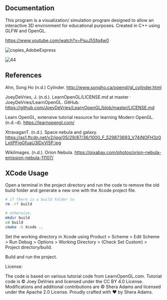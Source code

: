 ## Documentation

This program is a visualization/ simulation program designed to allow an interactive 3D environment for educational purposes. Created in C++ using GLFW and OpenGL. 

https://www.youtube.com/watch?v=PsuJ5Sfq4w0

![copies_AdobeExpress](https://user-images.githubusercontent.com/110789514/226143875-273133d1-174e-41a4-9976-d057415bfc1f.gif)

![44](https://user-images.githubusercontent.com/110789514/211556500-e5f18c06-389c-4f67-a1b5-4b9c389a6414.png)

## References

Ahn, Song Ho (n.d.) Cylinder. http://www.songho.ca/opengl/gl_cylinder.html

JoeyDeVries, J. (n.d.). LearnOpenGL/LICENSE.md at master · JoeyDeVries/LearnOpenGL. GitHub. https://github.com/JoeyDeVries/LearnOpenGL/blob/master/LICENSE.md

Learn OpenGL, extensive tutorial resource for learning Modern OpenGL. (n.d.-d). https://learnopengl.com/

XtravaganT. (n.d.). Space nebula and galaxy. https://as1.ftcdn.net/v2/jpg/05/29/87/36/1000_F_529873693_V74iNOFH3z0LxitPFigGfuaU3lDxVl5P.jpg

WikiImages. (n.d.). Orion Nebula. https://pixabay.com/photos/orion-nebula-emission-nebula-11107/

## XCode Usage

Open a terminal in the project directory and run the code to remove the old build folder and generate a new one with the Xcode project file.


```bash
# if there is a build folder to 
rm -rf build

# otherwise, 
mkdir build
cd build
cmake -G Xcode ..
```

Set the working directory in Xcode using Product > Scheme > Edit Scheme > Run Debug > Options > Working Directory > (Check Set Custom) > Project directory/build.

Build and run the project.

License:

The code is based on various tutorial code from LearnOpenGL.com.
Tutorial code is © Joey DeVries and licensed under the CC BY 4.0 License.
Modifications and additional contributions are © Shera Adams and licensed under the Apache 2.0 License.
Proudly crafted with ❤️ by Shera Adams.
